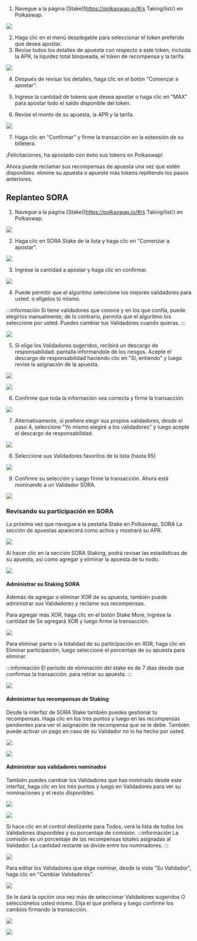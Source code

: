 1. Navegue a la página [Stake](https://polkaswap.io/#/s Taking/list/) en Polkaswap.

![](/.gitbook/assets/polkaswap-smaking-tab.png)

2. Haga clic en el menú desplegable para seleccionar el token preferido que desea apostar.
3. Revise todos los detalles de apuesta con respecto a este token, incluida la APR, la liquidez total bloqueada, el token de recompensa y la tarifa.

![](/.gitbook/assets/polkaswap-smaking-calculator.png)

4. Después de revisar los detalles, haga clic en el botón "Comenzar a apostar".

5. Ingrese la cantidad de tokens que desea apostar o haga clic en "MAX" para apostar todo el saldo disponible del token.

6. Revise el monto de su apuesta, la APR y la tarifa.

![](/.gitbook/assets/polkaswap-smaking-review-screen.png)

7. Haga clic en "Confirmar" y firme la transacción en la extensión de su billetera.

¡Felicitaciones, ha apostado con éxito sus tokens en Polkaswap!

Ahora puede reclamar sus recompensas de apuesta una vez que estén disponibles.
elimine su apuesta o apueste más tokens repitiendo los pasos anteriores.

## Replanteo SORA
1. Navegue a la página [Stake](https://polkaswap.io/#/s Taking/list/) en Polkaswap.

![](/.gitbook/assets/polkaswap-smaking-tab.png)

2. Haga clic en SORA Stake de la lista y haga clic en "Comenzar a apostar".

![](/.gitbook/assets/polkaswap-smaking-sora.png)

3. Ingrese la cantidad a apostar y haga clic en confirmar.

![](/.gitbook/assets/polkaswap-stake-amount.png)

4. Puede permitir que el algoritmo seleccione los mejores validadores para usted.
    o elígelos tú mismo.
   
:::información
Si tiene validadores que conoce y en los que confía, puede elegirlos manualmente; de lo contrario, permita que el algoritmo los seleccione por usted. Puedes cambiar tus Validadores cuando quieras.
:::
  
![](/.gitbook/assets/polkaswap-stake-choose-validators.png)
  
5. Si elige los Validadores sugeridos, recibirá un descargo de responsabilidad.
    pantalla informándole de los riesgos. Acepte el descargo de responsabilidad haciendo clic en "Sí, entiendo" y luego revise la asignación de la apuesta.

![](/.gitbook/assets/polkaswap-smaking-disclaimer.png)

![](/.gitbook/assets/polkaswap-smaking-validator-review.png)
 
6. Confirme que toda la información sea correcta y firme la transacción.
 
![](/.gitbook/assets/polkaswap-stake-confirm.png)
 
7. Alternativamente, si prefiere elegir sus propios validadores, desde el paso 4,
    seleccione "Yo mismo elegiré a los validadores" y luego acepte el descargo de responsabilidad.

![](/.gitbook/assets/polkaswap-smaking-disclaimer.png)
 
8. Seleccione sus Validadores favoritos de la lista (hasta 95)
 
![](/.gitbook/assets/polkaswap-smaking-validator-select.png)
  
9. Confirme su selección y luego firme la transacción. Ahora está nominando a un Validador SORA.
  
![](/.gitbook/assets/polkaswap-stake-confirm-own.png)

### Revisando su participación en SORA

La próxima vez que navegue a la pestaña Stake en Polkaswap, SORA
La sección de apuestas aparecerá como activa y mostrará su APR.

![](/.gitbook/assets/polkaswap-stake-active.png)

Al hacer clic en la sección SORA Staking, podrá revisar
las estadísticas de su apuesta, así como agregar y eliminar la apuesta de
tu nodo.

![](/.gitbook/assets/polkaswap-stake-review.png)
 
#### Administrar su Staking SORA

Además de agregar o eliminar XOR de su apuesta, también puede administrar
sus Validadores y reclame sus recompensas.

Para agregar más XOR, haga clic en el botón Stake More, ingrese la cantidad de
Se agregará XOR y luego firme la transacción.

![](/.gitbook/assets/polkaswap-stake-more.png)
 
Para eliminar parte o la totalidad de su participación en XOR, haga clic en Eliminar participación,
luego seleccione el porcentaje de su apuesta para eliminar.
 
:::información
El período de eliminación del stake es de 7 días desde que confirmas la transacción.
para retirar su apuesta.
:::
 
![](/.gitbook/assets/polkaswap-stake-less.png)

#### Administrar tus recompensas de Staking

Desde la interfaz de SORA Stake también puedes gestionar tu
recompensas. Haga clic en los tres puntos y luego en las recompensas pendientes para ver el
asignación de recompensa que se le debe. También puede activar un pago en caso de
su Validador no lo ha hecho por usted.

![](/.gitbook/assets/polkaswap-smaking-options.png)
 
![](/.gitbook/assets/polkaswap-smaking-rewards.png)

#### Administrar sus validadores nominados

También puedes cambiar los Validadores que has nominado desde este
interfaz, haga clic en los tres puntos y luego en Validadores para ver su
nominaciones y el resto disponibles.

![](/.gitbook/assets/polkaswap-smaking-options.png)
 
![](/.gitbook/assets/polkaswap-smaking-validators-active.png)
  
Si hace clic en el control deslizante para Todos, verá la lista de todos los Validadores disponibles y su porcentaje de comisión.
:::información
La comisión es un porcentaje de las recompensas totales asignadas al
Validador. La cantidad restante se divide entre los nominadores.
:::
  
![](/.gitbook/assets/polkaswap-smaking-validators-all.png)
   
Para editar los Validadores que elige nominar, desde la vista "Su Validador", haga clic en "Cambiar Validadores".
   
![](/.gitbook/assets/polkaswap-stake-change-validators.png)
   
Se le dará la opción una vez más de seleccionar Validadores sugeridos
O selecciónelos usted mismo. Elija el que prefiera y luego confirme los cambios firmando la transacción.
   
![](/.gitbook/assets/polkaswap-stake-change-validators-suggested.png)
   
![](/.gitbook/assets/polkaswap-stake-change-validators-own.png)
